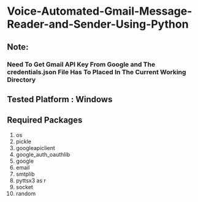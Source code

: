 # Voice-Automated-Gmail-Message-Reader-and-Sender-Using-Python

## Note: 
   ### Need To Get Gmail API Key From Google and The credentials.json File Has To Placed In The Current Working Directory 

## Tested Platform : Windows

## Required Packages
1)  os
2)  pickle
3)  googleapiclient
4)  google_auth_oauthlib
5)  google
6)  email
7)  smtplib
8)  pyttsx3 as r
9)  socket
10) random
